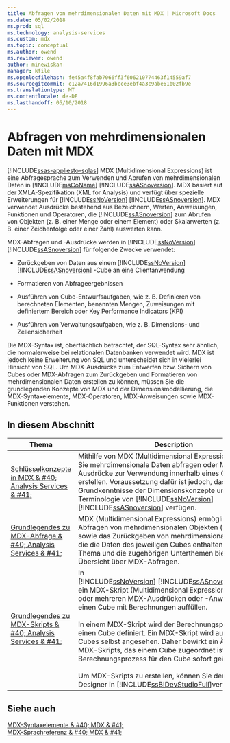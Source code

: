 ```yaml
---
title: Abfragen von mehrdimensionalen Daten mit MDX | Microsoft Docs
ms.date: 05/02/2018
ms.prod: sql
ms.technology: analysis-services
ms.custom: mdx
ms.topic: conceptual
ms.author: owend
ms.reviewer: owend
author: minewiskan
manager: kfile
ms.openlocfilehash: fe45a4f8fab7066ff3f606210774463f14559af7
ms.sourcegitcommit: c12a7416d1996a3bcce3ebf4a3c9abe61b02fb9e
ms.translationtype: MT
ms.contentlocale: de-DE
ms.lasthandoff: 05/10/2018
---
```

# <a name="querying-multidimensional-data-with-mdx"></a>Abfragen von mehrdimensionalen Daten mit MDX
[!INCLUDE[ssas-appliesto-sqlas](../../../includes/ssas-appliesto-sqlas.md)]
  MDX (Multidimensional Expressions) ist eine Abfragesprache zum Verwenden und Abrufen von mehrdimensionalen Daten in [!INCLUDE[msCoName](../../../includes/msconame-md.md)] [!INCLUDE[ssASnoversion](../../../includes/ssasnoversion-md.md)]. MDX basiert auf der XMLA-Spezifikation (XML for Analysis) und verfügt über spezielle Erweiterungen für [!INCLUDE[ssNoVersion](../../../includes/ssnoversion-md.md)] [!INCLUDE[ssASnoversion](../../../includes/ssasnoversion-md.md)]. MDX verwendet Ausdrücke bestehend aus Bezeichnern, Werten, Anweisungen, Funktionen und Operatoren, die [!INCLUDE[ssASnoversion](../../../includes/ssasnoversion-md.md)] zum Abrufen von Objekten (z. B. einer Menge oder einem Element) oder Skalarwerten (z. B. einer Zeichenfolge oder einer Zahl) auswerten kann.  
  
 MDX-Abfragen und -Ausdrücke werden in [!INCLUDE[ssNoVersion](../../../includes/ssnoversion-md.md)] [!INCLUDE[ssASnoversion](../../../includes/ssasnoversion-md.md)] für folgende Zwecke verwendet:  
  
-   Zurückgeben von Daten aus einem [!INCLUDE[ssNoVersion](../../../includes/ssnoversion-md.md)] [!INCLUDE[ssASnoversion](../../../includes/ssasnoversion-md.md)] -Cube an eine Clientanwendung  
  
-   Formatieren von Abfrageergebnissen  
  
-   Ausführen von Cube-Entwurfsaufgaben, wie z. B. Definieren von berechneten Elementen, benannten Mengen, Zuweisungen mit definiertem Bereich oder Key Performance Indicators (KPI)  
  
-   Ausführen von Verwaltungsaufgaben, wie z. B. Dimensions- und Zellensicherheit  
  
 Die MDX-Syntax ist, oberflächlich betrachtet, der SQL-Syntax sehr ähnlich, die normalerweise bei relationalen Datenbanken verwendet wird. MDX ist jedoch keine Erweiterung von SQL und unterscheidet sich in vielerlei Hinsicht von SQL. Um MDX-Ausdrücke zum Entwerfen bzw. Sichern von Cubes oder MDX-Abfragen zum Zurückgeben und Formatieren von mehrdimensionalen Daten erstellen zu können, müssen Sie die grundlegenden Konzepte von MDX und der Dimensionsmodellierung, die MDX-Syntaxelemente, MDX-Operatoren, MDX-Anweisungen sowie MDX-Funktionen verstehen.  
  
## <a name="in-this-section"></a>In diesem Abschnitt  
  
|Thema|Description|  
|-----------|-----------------|  
|[Schlüsselkonzepte in MDX & #40; Analysis Services & #41;](../../../analysis-services/multidimensional-models/mdx/key-concepts-in-mdx-analysis-services.md)|Mithilfe von MDX (Multidimensional Expressions) können Sie mehrdimensionale Daten abfragen oder MDX-Ausdrücke zur Verwendung innerhalb eines Cubes erstellen. Voraussetzung dafür ist jedoch, dass Sie über Grundkenntnisse der Dimensionskonzepte und Terminologie von [!INCLUDE[ssNoVersion](../../../includes/ssnoversion-md.md)] [!INCLUDE[ssASnoversion](../../../includes/ssasnoversion-md.md)] verfügen.|  
|[Grundlegendes zu MDX-Abfrage & #40; Analysis Services & #41;](../../../analysis-services/multidimensional-models/mdx/mdx-query-fundamentals-analysis-services.md)|MDX (Multidimensional Expressions) ermöglicht Ihnen das Abfragen von mehrdimensionalen Objekten (z. B. Cubes) sowie das Zurückgeben von mehrdimensionalen Cellsets, die die Daten des jeweiligen Cubes enthalten. Dieses Thema und die zugehörigen Unterthemen bieten eine Übersicht über MDX-Abfragen.|  
|[Grundlegendes zu MDX-Skripts & #40; Analysis Services & #41;](../../../analysis-services/multidimensional-models/mdx/mdx-scripting-fundamentals-analysis-services.md)|In [!INCLUDE[ssNoVersion](../../../includes/ssnoversion-md.md)] [!INCLUDE[ssASnoversion](../../../includes/ssasnoversion-md.md)] besteht ein MDX-Skript (Multidimensional Expressions) aus einem oder mehreren MDX-Ausdrücken oder -Anweisungen, die einen Cube mit Berechnungen auffüllen.<br /><br /> In einem MDX-Skript wird der Berechnungsprozess für einen Cube definiert. Ein MDX-Skript wird auch als Teil des Cubes selbst angesehen. Daher bewirkt ein Ändern eines MDX-Skripts, das einem Cube zugeordnet ist, dass der Berechnungsprozess für den Cube sofort geändert wird.<br /><br /> Um MDX-Skripts zu erstellen, können Sie den Cube-Designer in [!INCLUDE[ssBIDevStudioFull](../../../includes/ssbidevstudiofull-md.md)]verwenden.|  
  
## <a name="see-also"></a>Siehe auch  
 [MDX-Syntaxelemente & #40; MDX & #41;](../../../mdx/mdx-syntax-elements-mdx.md)   
 [MDX-Sprachreferenz & #40; MDX & #41;](../../../mdx/mdx-language-reference-mdx.md)  
  
  
